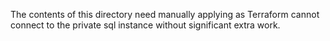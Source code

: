 The contents of this directory need manually applying as Terraform cannot connect to the
private sql instance without significant extra work.
